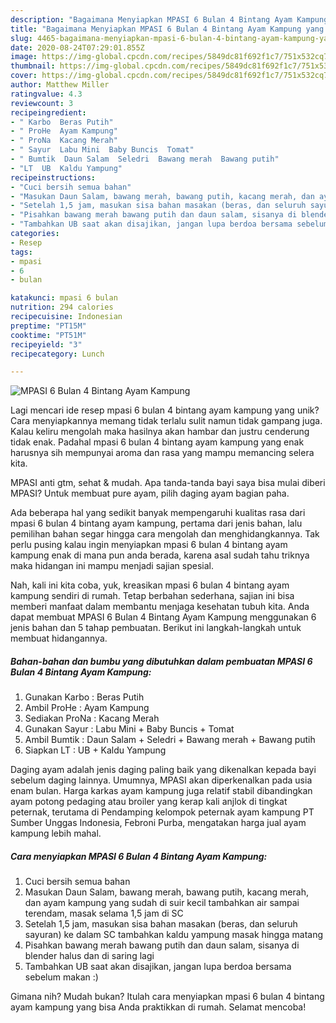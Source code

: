```yaml
---
description: "Bagaimana Menyiapkan MPASI 6 Bulan 4 Bintang Ayam Kampung yang Enak"
title: "Bagaimana Menyiapkan MPASI 6 Bulan 4 Bintang Ayam Kampung yang Enak"
slug: 4465-bagaimana-menyiapkan-mpasi-6-bulan-4-bintang-ayam-kampung-yang-enak
date: 2020-08-24T07:29:01.855Z
image: https://img-global.cpcdn.com/recipes/5849dc81f692f1c7/751x532cq70/mpasi-6-bulan-4-bintang-ayam-kampung-foto-resep-utama.jpg
thumbnail: https://img-global.cpcdn.com/recipes/5849dc81f692f1c7/751x532cq70/mpasi-6-bulan-4-bintang-ayam-kampung-foto-resep-utama.jpg
cover: https://img-global.cpcdn.com/recipes/5849dc81f692f1c7/751x532cq70/mpasi-6-bulan-4-bintang-ayam-kampung-foto-resep-utama.jpg
author: Matthew Miller
ratingvalue: 4.3
reviewcount: 3
recipeingredient:
- " Karbo  Beras Putih"
- " ProHe  Ayam Kampung"
- " ProNa  Kacang Merah"
- " Sayur  Labu Mini  Baby Buncis  Tomat"
- " Bumtik  Daun Salam  Seledri  Bawang merah  Bawang putih"
- "LT  UB  Kaldu Yampung"
recipeinstructions:
- "Cuci bersih semua bahan"
- "Masukan Daun Salam, bawang merah, bawang putih, kacang merah, dan ayam kampung yang sudah di suir kecil tambahkan air sampai terendam, masak selama 1,5 jam di SC"
- "Setelah 1,5 jam, masukan sisa bahan masakan (beras, dan seluruh sayuran) ke dalam SC tambahkan kaldu yampung masak hingga matang"
- "Pisahkan bawang merah bawang putih dan daun salam, sisanya di blender halus dan di saring lagi"
- "Tambahkan UB saat akan disajikan, jangan lupa berdoa bersama sebelum makan :)"
categories:
- Resep
tags:
- mpasi
- 6
- bulan

katakunci: mpasi 6 bulan 
nutrition: 294 calories
recipecuisine: Indonesian
preptime: "PT15M"
cooktime: "PT51M"
recipeyield: "3"
recipecategory: Lunch

---
```



![MPASI 6 Bulan 4 Bintang Ayam Kampung](https://img-global.cpcdn.com/recipes/5849dc81f692f1c7/751x532cq70/mpasi-6-bulan-4-bintang-ayam-kampung-foto-resep-utama.jpg)

Lagi mencari ide resep mpasi 6 bulan 4 bintang ayam kampung yang unik? Cara menyiapkannya memang tidak terlalu sulit namun tidak gampang juga. Kalau keliru mengolah maka hasilnya akan hambar dan justru cenderung tidak enak. Padahal mpasi 6 bulan 4 bintang ayam kampung yang enak harusnya sih mempunyai aroma dan rasa yang mampu memancing selera kita.

MPASI anti gtm, sehat &amp; mudah. Apa tanda-tanda bayi saya bisa mulai diberi MPASI? Untuk membuat pure ayam, pilih daging ayam bagian paha.

Ada beberapa hal yang sedikit banyak mempengaruhi kualitas rasa dari mpasi 6 bulan 4 bintang ayam kampung, pertama dari jenis bahan, lalu pemilihan bahan segar hingga cara mengolah dan menghidangkannya. Tak perlu pusing kalau ingin menyiapkan mpasi 6 bulan 4 bintang ayam kampung enak di mana pun anda berada, karena asal sudah tahu triknya maka hidangan ini mampu menjadi sajian spesial.


Nah, kali ini kita coba, yuk, kreasikan mpasi 6 bulan 4 bintang ayam kampung sendiri di rumah. Tetap berbahan sederhana, sajian ini bisa memberi manfaat dalam membantu menjaga kesehatan tubuh kita. Anda dapat membuat MPASI 6 Bulan 4 Bintang Ayam Kampung menggunakan 6 jenis bahan dan 5 tahap pembuatan. Berikut ini langkah-langkah untuk membuat hidangannya.

<!--inarticleads1-->

##### Bahan-bahan dan bumbu yang dibutuhkan dalam pembuatan MPASI 6 Bulan 4 Bintang Ayam Kampung:

1. Gunakan  Karbo : Beras Putih
1. Ambil  ProHe : Ayam Kampung
1. Sediakan  ProNa : Kacang Merah
1. Gunakan  Sayur : Labu Mini + Baby Buncis + Tomat
1. Ambil  Bumtik : Daun Salam + Seledri + Bawang merah + Bawang putih
1. Siapkan LT : UB + Kaldu Yampung


Daging ayam adalah jenis daging paling baik yang dikenalkan kepada bayi sebelum daging lainnya. Umumnya, MPASI akan diperkenalkan pada usia enam bulan. Harga karkas ayam kampung juga relatif stabil dibandingkan ayam potong pedaging atau broiler yang kerap kali anjlok di tingkat peternak, terutama di Pendamping kelompok peternak ayam kampung PT Sumber Unggas Indonesia, Febroni Purba, mengatakan harga jual ayam kampung lebih mahal. 

<!--inarticleads2-->

##### Cara menyiapkan MPASI 6 Bulan 4 Bintang Ayam Kampung:

1. Cuci bersih semua bahan
1. Masukan Daun Salam, bawang merah, bawang putih, kacang merah, dan ayam kampung yang sudah di suir kecil tambahkan air sampai terendam, masak selama 1,5 jam di SC
1. Setelah 1,5 jam, masukan sisa bahan masakan (beras, dan seluruh sayuran) ke dalam SC tambahkan kaldu yampung masak hingga matang
1. Pisahkan bawang merah bawang putih dan daun salam, sisanya di blender halus dan di saring lagi
1. Tambahkan UB saat akan disajikan, jangan lupa berdoa bersama sebelum makan :)




Gimana nih? Mudah bukan? Itulah cara menyiapkan mpasi 6 bulan 4 bintang ayam kampung yang bisa Anda praktikkan di rumah. Selamat mencoba!
